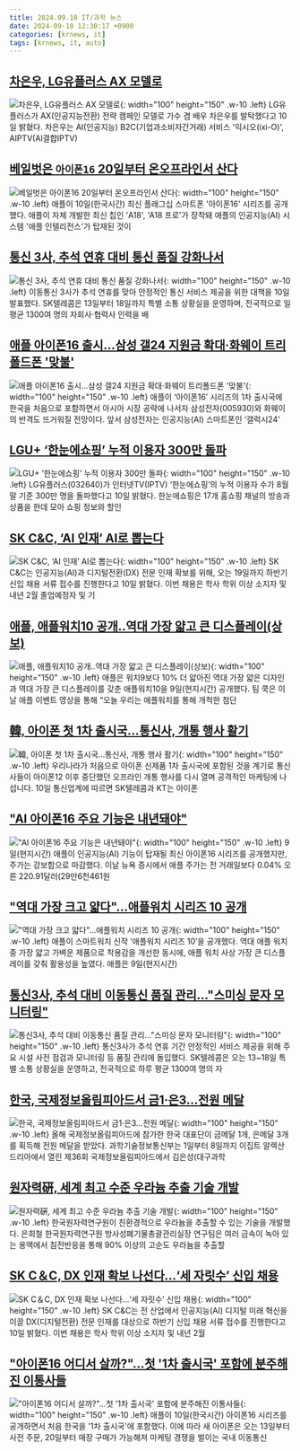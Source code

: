 ```yaml
---
title: 2024.09.10 IT/과학 뉴스
date: 2024-09-10 12:30:17 +0900
categories: [krnews, it]
tags: [krnews, it, auto]
---
```

## [차은우, LG유플러스 AX 모델로](https://n.news.naver.com/mnews/article/008/0005088146)

![차은우, LG유플러스 AX 모델로](https://mimgnews.pstatic.net/image/origin/008/2024/09/10/5088146.jpg?type=nf220_150){: width="100" height="150" .w-10 .left}
LG유플러스가 AX(인공지능전환) 전략 캠페인 모델로 가수 겸 배우 차은우를 발탁했다고 10일 밝혔다. 차은우는 AI(인공지능) B2C(기업과소비자간거래) 서비스 '익시오(ixi-O)', AIPTV(AI결합IPTV)

## [베일벗은 `아이폰16` 20일부터 온오프라인서 산다](https://n.news.naver.com/mnews/article/029/0002901407)

![베일벗은 `아이폰16` 20일부터 온오프라인서 산다](https://mimgnews.pstatic.net/image/origin/029/2024/09/10/2901407.jpg?type=nf220_150){: width="100" height="150" .w-10 .left}
애플이 10일(한국시간) 최신 플래그십 스마트폰 '아이폰16' 시리즈를 공개했다. 애플이 자체 개발한 최신 칩인 'A18', 'A18 프로'가 장착돼 애플의 인공지능(AI) 시스템 '애플 인텔리전스'가 탑재된 것이

## [통신 3사, 추석 연휴 대비 통신 품질 강화나서](https://n.news.naver.com/mnews/article/366/0001016997)

![통신 3사, 추석 연휴 대비 통신 품질 강화나서](https://mimgnews.pstatic.net/image/origin/366/2024/09/10/1016997.jpg?type=nf220_150){: width="100" height="150" .w-10 .left}
이동통신 3사가 추석 연휴를 맞아 안정적인 통신 서비스 제공을 위한 대책을 10일 발표했다. SK텔레콤은 13일부터 18일까지 특별 소통 상황실을 운영하며, 전국적으로 일평균 1300여 명의 자회사·협력사 인력을 배

## [애플 아이폰16 출시…삼성 갤24 지원금 확대·화웨이 트리폴드폰 '맞불'](https://n.news.naver.com/mnews/article/011/0004390645)

![애플 아이폰16 출시…삼성 갤24 지원금 확대·화웨이 트리폴드폰 '맞불'](https://mimgnews.pstatic.net/image/origin/011/2024/09/10/4390645.jpg?type=nf220_150){: width="100" height="150" .w-10 .left}
애플이 ‘아이폰16’ 시리즈의 1차 출시국에 한국을 처음으로 포함하면서 아시아 시장 공략에 나서자 삼성전자(005930)와 화웨이의 반격도 뜨거워질 전망이다. 앞서 삼성전자는 인공지능(AI) 스마트폰인 ‘갤럭시24’

## [LGU+ ‘한눈에쇼핑’ 누적 이용자 300만 돌파](https://n.news.naver.com/mnews/article/011/0004390671)

![LGU+ ‘한눈에쇼핑’ 누적 이용자 300만 돌파](https://mimgnews.pstatic.net/image/origin/011/2024/09/10/4390671.jpg?type=nf220_150){: width="100" height="150" .w-10 .left}
LG유플러스(032640)가 인터넷TV(IPTV) ‘한눈에쇼핑’의 누적 이용자 수가 8월말 기준 300만 명을 돌파했다고 10일 밝혔다. 한눈에쇼핑은 17개 홈쇼핑 채널의 방송과 상품을 한데 모아 쇼핑 정보와 할인

## [SK C&C, ‘AI 인재’ AI로 뽑는다](https://n.news.naver.com/mnews/article/138/0002182054)

![SK C&C, ‘AI 인재’ AI로 뽑는다](https://mimgnews.pstatic.net/image/origin/138/2024/09/10/2182054.jpg?type=nf220_150){: width="100" height="150" .w-10 .left}
SK C&C는 인공지능(AI)과 디지털전환(DX) 전문 인재 확보를 위해, 오는 19일까지 하반기 신입 채용 서류 접수를 진행한다고 10일 밝혔다. 이번 채용은 학사 학위 이상 소지자 및 내년 2월 졸업예정자 및 기

## [애플, 애플워치10 공개..역대 가장 얇고 큰 디스플레이(상보)](https://n.news.naver.com/mnews/article/018/0005832818)

![애플, 애플워치10 공개..역대 가장 얇고 큰 디스플레이(상보)](https://mimgnews.pstatic.net/image/origin/018/2024/09/10/5832818.jpg?type=nf220_150){: width="100" height="150" .w-10 .left}
애플은 워치9보다 10% 더 얇아진 역대 가장 얇은 디자인과 역대 가장 큰 디스플레이를 갖춘 애플워치10을 9일(현지시간) 공개했다. 팀 쿡은 이날 애플 이벤트 영상을 통해 “오늘 우리는 애플워치를 통해 개척한 첨단

## [韓, 아이폰 첫 1차 출시국…통신사, 개통 행사 활기](https://n.news.naver.com/mnews/article/374/0000401318)

![韓, 아이폰 첫 1차 출시국…통신사, 개통 행사 활기](https://mimgnews.pstatic.net/image/origin/374/2024/09/10/401318.jpg?type=nf220_150){: width="100" height="150" .w-10 .left}
우리나라가 처음으로 아이폰 신제품 1차 출시국에 포함된 것을 계기로 통신사들이 아이폰12 이후 중단했던 오프라인 개통 행사를 다시 열며 공격적인 마케팅에 나섭니다. 10일 통신업계에 따르면 SK텔레콤과 KT는 아이폰

## ["AI 아이폰16 주요 기능은 내년돼야"](https://n.news.naver.com/mnews/article/215/0001179006)

!["AI 아이폰16 주요 기능은 내년돼야"](https://mimgnews.pstatic.net/image/origin/215/2024/09/10/1179006.jpg?type=nf220_150){: width="100" height="150" .w-10 .left}
9일(현지시간) 애플이 인공지능(AI) 기능이 탑재될 최신 아이폰16 시리즈를 공개했지만, 주가는 강보합으로 마감했다. 이날 뉴욕 증시에서 애플 주가는 전 거래일보다 0.04% 오른 220.91달러(29만6천461원

## ["역대 가장 크고 얇다"…애플워치 시리즈 10 공개](https://n.news.naver.com/mnews/article/018/0005832936)

!["역대 가장 크고 얇다"…애플워치 시리즈 10 공개](https://mimgnews.pstatic.net/image/origin/018/2024/09/10/5832936.jpg?type=nf220_150){: width="100" height="150" .w-10 .left}
애플이 스마트워치 신작 ‘애플워치 시리즈 10’을 공개했다. 역대 애플 워치 중 가장 얇고 가벼운 제품으로 착용감을 개선한 동시에, 애플 워치 사상 가장 큰 디스플레이를 갖춰 활용성을 높였다. 애플은 9일(현지시간)

## [통신3사, 추석 대비 이동통신 품질 관리…"스미싱 문자 모니터링"](https://n.news.naver.com/mnews/article/008/0005088175)

![통신3사, 추석 대비 이동통신 품질 관리…"스미싱 문자 모니터링"](https://mimgnews.pstatic.net/image/origin/008/2024/09/10/5088175.jpg?type=nf220_150){: width="100" height="150" .w-10 .left}
통신3사가 추석 연휴 기간 안정적인 서비스 제공을 위해 주요 시설 사전 점검과 모니터링 등 품질 관리에 돌입했다. SK텔레콤은 오는 13~18일 특별 소통 상황실을 운영하고, 전국적으로 하루 평균 1300여 명의 자

## [한국, 국제정보올림피아드서 금1·은3…전원 메달](https://n.news.naver.com/mnews/article/001/0014922447)

![한국, 국제정보올림피아드서 금1·은3…전원 메달](https://mimgnews.pstatic.net/image/origin/001/2024/09/10/14922447.jpg?type=nf220_150){: width="100" height="150" .w-10 .left}
올해 국제정보올림피아드에 참가한 한국 대표단이 금메달 1개, 은메달 3개를 획득해 전원 메달을 받았다. 과학기술정보통신부는 1일부터 8일까지 이집트 알렉산드리아에서 열린 제36회 국제정보올림피아드에서 김은성(대구과학

## [원자력硏, 세계 최고 수준 우라늄 추출 기술 개발](https://n.news.naver.com/mnews/article/366/0001017007)

![원자력硏, 세계 최고 수준 우라늄 추출 기술 개발](https://mimgnews.pstatic.net/image/origin/366/2024/09/10/1017007.jpg?type=nf220_150){: width="100" height="150" .w-10 .left}
한국원자력연구원이 친환경적으로 우라늄을 추출할 수 있는 기술을 개발했다. 은희철 한국원자력연구원 방사성폐기물총괄관리실장 연구팀은 여러 금속이 녹아 있는 용액에서 침전반응을 통해 90% 이상의 고순도 우라늄을 추출할

## [SK C＆C, DX 인재 확보 나선다…‘세 자릿수’ 신입 채용](https://n.news.naver.com/mnews/article/016/0002360808)

![SK C＆C, DX 인재 확보 나선다…‘세 자릿수’ 신입 채용](https://mimgnews.pstatic.net/image/origin/016/2024/09/10/2360808.jpg?type=nf220_150){: width="100" height="150" .w-10 .left}
SK C&C는 전 산업에서 인공지능(AI) 디지털 미래 혁신을 이끌 DX(디지털전환) 전문 인재를 대상으로 하반기 신입 채용 서류 접수를 진행한다고 10일 밝혔다. 이번 채용은 학사 학위 이상 소지자 및 내년 2월

## ["아이폰16 어디서 살까?"…첫 '1차 출시국' 포함에 분주해진 이통사들](https://n.news.naver.com/mnews/article/015/0005032005)

!["아이폰16 어디서 살까?"…첫 '1차 출시국' 포함에 분주해진 이통사들](https://mimgnews.pstatic.net/image/origin/015/2024/09/10/5032005.jpg?type=nf220_150){: width="100" height="150" .w-10 .left}
애플이 10일(한국시간) 아이폰16 시리즈를 공개하면서 처음 한국을 '1차 출시국'에 포함했다. 이에 따라 새 아이폰은 오는 13일부터 사전 주문, 20일부터 매장 구매가 가능해져 마케팅 경쟁을 벌이는 국내 이동통신

